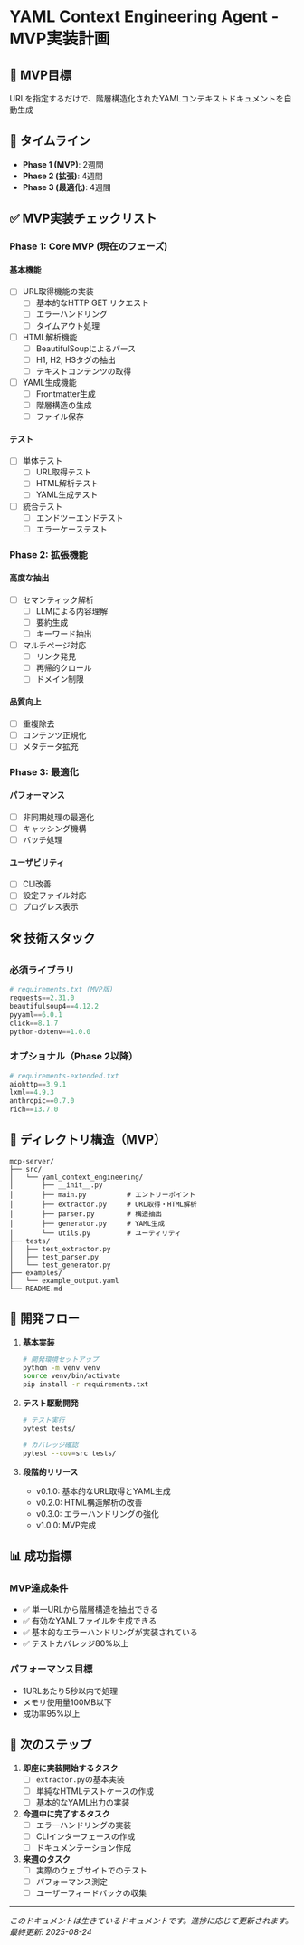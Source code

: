 # YAML Context Engineering Agent - MVP実装計画

## 🎯 MVP目標
URLを指定するだけで、階層構造化されたYAMLコンテキストドキュメントを自動生成

## 📅 タイムライン
- **Phase 1 (MVP)**: 2週間
- **Phase 2 (拡張)**: 4週間
- **Phase 3 (最適化)**: 4週間

## ✅ MVP実装チェックリスト

### Phase 1: Core MVP (現在のフェーズ)

#### 基本機能
- [ ] URL取得機能の実装
  - [ ] 基本的なHTTP GET リクエスト
  - [ ] エラーハンドリング
  - [ ] タイムアウト処理
  
- [ ] HTML解析機能
  - [ ] BeautifulSoupによるパース
  - [ ] H1, H2, H3タグの抽出
  - [ ] テキストコンテンツの取得
  
- [ ] YAML生成機能
  - [ ] Frontmatter生成
  - [ ] 階層構造の生成
  - [ ] ファイル保存

#### テスト
- [ ] 単体テスト
  - [ ] URL取得テスト
  - [ ] HTML解析テスト
  - [ ] YAML生成テスト
  
- [ ] 統合テスト
  - [ ] エンドツーエンドテスト
  - [ ] エラーケーステスト

### Phase 2: 拡張機能

#### 高度な抽出
- [ ] セマンティック解析
  - [ ] LLMによる内容理解
  - [ ] 要約生成
  - [ ] キーワード抽出
  
- [ ] マルチページ対応
  - [ ] リンク発見
  - [ ] 再帰的クロール
  - [ ] ドメイン制限

#### 品質向上
- [ ] 重複除去
- [ ] コンテンツ正規化
- [ ] メタデータ拡充

### Phase 3: 最適化

#### パフォーマンス
- [ ] 非同期処理の最適化
- [ ] キャッシング機構
- [ ] バッチ処理

#### ユーザビリティ
- [ ] CLI改善
- [ ] 設定ファイル対応
- [ ] プログレス表示

## 🛠️ 技術スタック

### 必須ライブラリ
```python
# requirements.txt (MVP版)
requests==2.31.0
beautifulsoup4==4.12.2
pyyaml==6.0.1
click==8.1.7
python-dotenv==1.0.0
```

### オプショナル（Phase 2以降）
```python
# requirements-extended.txt
aiohttp==3.9.1
lxml==4.9.3
anthropic==0.7.0
rich==13.7.0
```

## 📁 ディレクトリ構造（MVP）

```
mcp-server/
├── src/
│   └── yaml_context_engineering/
│       ├── __init__.py
│       ├── main.py          # エントリーポイント
│       ├── extractor.py     # URL取得・HTML解析
│       ├── parser.py        # 構造抽出
│       ├── generator.py     # YAML生成
│       └── utils.py         # ユーティリティ
├── tests/
│   ├── test_extractor.py
│   ├── test_parser.py
│   └── test_generator.py
├── examples/
│   └── example_output.yaml
└── README.md
```

## 🔄 開発フロー

1. **基本実装**
   ```bash
   # 開発環境セットアップ
   python -m venv venv
   source venv/bin/activate
   pip install -r requirements.txt
   ```

2. **テスト駆動開発**
   ```bash
   # テスト実行
   pytest tests/
   
   # カバレッジ確認
   pytest --cov=src tests/
   ```

3. **段階的リリース**
   - v0.1.0: 基本的なURL取得とYAML生成
   - v0.2.0: HTML構造解析の改善
   - v0.3.0: エラーハンドリングの強化
   - v1.0.0: MVP完成

## 📊 成功指標

### MVP達成条件
- ✅ 単一URLから階層構造を抽出できる
- ✅ 有効なYAMLファイルを生成できる
- ✅ 基本的なエラーハンドリングが実装されている
- ✅ テストカバレッジ80%以上

### パフォーマンス目標
- 1URLあたり5秒以内で処理
- メモリ使用量100MB以下
- 成功率95%以上

## 🚀 次のステップ

1. **即座に実装開始するタスク**
   - [ ] `extractor.py`の基本実装
   - [ ] 単純なHTMLテストケースの作成
   - [ ] 基本的なYAML出力の実装

2. **今週中に完了するタスク**
   - [ ] エラーハンドリングの実装
   - [ ] CLIインターフェースの作成
   - [ ] ドキュメンテーション作成

3. **来週のタスク**
   - [ ] 実際のウェブサイトでのテスト
   - [ ] パフォーマンス測定
   - [ ] ユーザーフィードバックの収集

---

*このドキュメントは生きているドキュメントです。進捗に応じて更新されます。*
*最終更新: 2025-08-24*